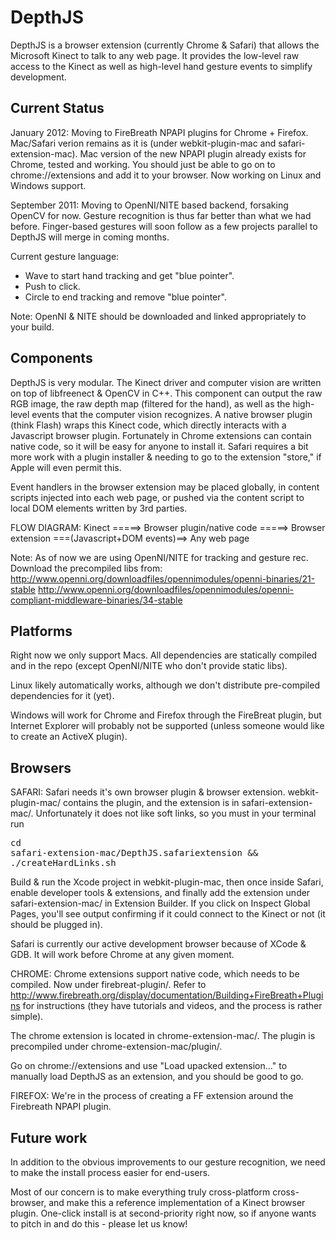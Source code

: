 DepthJS
=======
DepthJS is a browser extension (currently Chrome & Safari) that allows the Microsoft Kinect to talk to any web page. It provides the low-level raw access to the Kinect as well as high-level hand gesture events to simplify development.

Current Status
--------------
January 2012:
Moving to FireBreath NPAPI plugins for Chrome + Firefox. Mac/Safari verion remains as it is (under webkit-plugin-mac and safari-extension-mac).
Mac version of the new NPAPI plugin already exists for Chrome, tested and working. You should just be able to go on to chrome://extensions and add it to your browser. Now working on Linux and Windows support.

September 2011:
Moving to OpenNI/NITE based backend, forsaking OpenCV for now. Gesture recognition is thus far better than what we had before.
Finger-based gestures will soon follow as a few projects parallel to DepthJS will merge in coming months.

Current gesture language:
- Wave to start hand tracking and get "blue pointer".
- Push to click.
- Circle to end tracking and remove "blue pointer".

Note: OpenNI & NITE should be downloaded and linked appropriately to your build.

Components
----------
DepthJS is very modular. The Kinect driver and computer vision are written on top of libfreenect & OpenCV in C++. This component can output the raw RGB image, the raw depth map (filtered for the hand), as well as the high-level events that the computer vision recognizes. A native browser plugin (think Flash) wraps this Kinect code, which directly interacts with a Javascript browser plugin.  Fortunately in Chrome extensions can contain native code, so it will be easy for anyone to install it. Safari requires a bit more work with a plugin installer & needing to go to the extension "store," if Apple will even permit this.

Event handlers in the browser extension may be placed globally, in content scripts injected into each web page, or pushed via the content script to local DOM elements written by 3rd parties.

FLOW DIAGRAM:
Kinect =====> Browser plugin/native code =====> Browser extension ===(Javascript+DOM events)==> Any web page

Note: As of now we are using OpenNI/NITE for tracking and gesture rec. Download the precompiled libs from: 
http://www.openni.org/downloadfiles/opennimodules/openni-binaries/21-stable
http://www.openni.org/downloadfiles/opennimodules/openni-compliant-middleware-binaries/34-stable

Platforms
---------
Right now we only support Macs. All dependencies are statically compiled and in the repo (except OpenNI/NITE who don't provide static libs).

Linux likely automatically works, although we don't distribute pre-compiled dependencies for it (yet).

Windows will work for Chrome and Firefox through the FireBreat plugin, but Internet Explorer will probably not be supported (unless someone would like to create an ActiveX plugin).

Browsers
--------
SAFARI:
Safari needs it's own browser plugin & browser extension. webkit-plugin-mac/ contains the plugin, and the extension is in safari-extension-mac/. Unfortunately it does not like soft links, so you must in your terminal run <pre>cd safari-extension-mac/DepthJS.safariextension && ./createHardLinks.sh</pre> Build & run the Xcode project in webkit-plugin-mac, then once inside Safari, enable developer tools & extensions, and finally add the extension under safari-extension-mac/ in Extension Builder. If you click on Inspect Global Pages, you'll see output confirming if it could connect to the Kinect or not (it should be plugged in).

Safari is currently our active development browser because of XCode & GDB. It will work before Chrome at any given moment.

CHROME:
Chrome extensions support native code, which needs to be compiled. Now under firebreat-plugin/. Refer to http://www.firebreath.org/display/documentation/Building+FireBreath+Plugins for instructions (they have tutorials and videos, and the process is rather simple).

The chrome extension is located in chrome-extension-mac/.
The plugin is precompiled under chrome-extension-mac/plugin/.

Go on chrome://extensions and use "Load upacked extension..." to manually load DepthJS as an extension, and you should be good to go.

FIREFOX:
We're in the process of creating a FF extension around the Firebreath NPAPI plugin.

Future work
-----------
In addition to the obvious improvements to our gesture recognition, we need to make the install process easier for end-users.

Most of our concern is to make everything truly cross-platform cross-browser, and make this a reference implementation of a Kinect browser plugin.
One-click install is at second-priority right now, so if anyone wants to pitch in and do this - please let us know!
